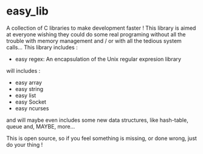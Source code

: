 easy_lib
========

A collection of C libraries to make development faster !
This library is aimed at everyone wishing they could do some real programing without all the trouble with memory management and / or with all the tedious system calls...
This library includes :
  * easy regex: An encapsulation of the Unix regular expresion library
  
will includes :
  * easy array 
  * easy string
  * easy list
  * easy Socket
  * easy ncurses

and will maybe even includes some new data structures, like hash-table, queue and, MAYBE, more...

This is open source, so if you feel something is missing, or done wrong, just do your thing !

